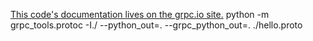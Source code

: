 [This code's documentation lives on the grpc.io site.](https://grpc.io/docs/quickstart/python.html)
python -m grpc_tools.protoc -I./ --python_out=. --grpc_python_out=. ./hello.proto